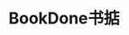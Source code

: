 ---
title: "BookDone书掂"
description: "书掂BookDone，旨在通过知识可视化技术，将复杂文本转化为动态结构，为学习者个性化构建一个高效、直观的阅读学练生态。"
image: '/images/BookDone.png'
demo: '/files/BookDone_demo.mp4'
# code: 'https://github.com/yourusername/project1'
slides: '/files/BookDone产品文档.pdf'
--- 